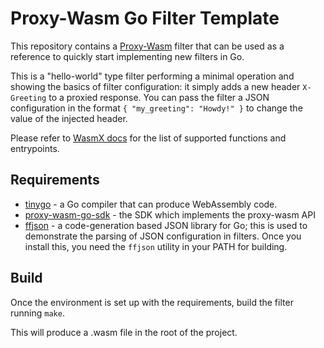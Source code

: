 # Proxy-Wasm Go Filter Template

This repository contains a [Proxy-Wasm](https://github.com/proxy-wasm/spec)
filter that can be used as a reference to quickly start implementing new
filters in Go.

This is a "hello-world" type filter performing a minimal operation and showing
the basics of filter configuration: it simply adds a new header `X-Greeting`
to a proxied response. You can pass the filter a JSON configuration in the
format `{ "my_greeting": "Howdy!" }` to change the value of the injected
header.

Please refer to [WasmX
docs](https://github.com/Kong/ngx_wasm_module/blob/main/docs/PROXY_WASM.md#supported-entrypoints)
for the list of supported functions and entrypoints.

## Requirements

* [tinygo](https://tinygo.org) - a Go compiler that can produce WebAssembly code.
* [proxy-wasm-go-sdk](https://github.com/tetratelabs/proxy-wasm-go-sdk) - the SDK which
  implements the proxy-wasm API
* [ffjson](https://github.com/pquerna/ffjson) - a code-generation based JSON
  library for Go; this is used to demonstrate the parsing of JSON configuration
  in filters. Once you install this, you need the `ffjson` utility in your PATH
  for building.

## Build

Once the environment is set up with the requirements, build the filter running
`make`.

This will produce a .wasm file in the root of the project.
